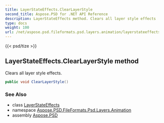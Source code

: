 ```yaml
---
title: LayerStateEffects.ClearLayerStyle
second_title: Aspose.PSD for .NET API Reference
description: LayerStateEffects method. Clears all layer style effects
type: docs
weight: 100
url: /net/aspose.psd.fileformats.psd.layers.animation/layerstateeffects/clearlayerstyle/
---
```

{{< psd/tize >}}
## LayerStateEffects.ClearLayerStyle method

Clears all layer style effects.

```csharp
public void ClearLayerStyle()
```

### See Also

* class [LayerStateEffects](../)
* namespace [Aspose.PSD.FileFormats.Psd.Layers.Animation](../../layerstateeffects/)
* assembly [Aspose.PSD](../../../)


